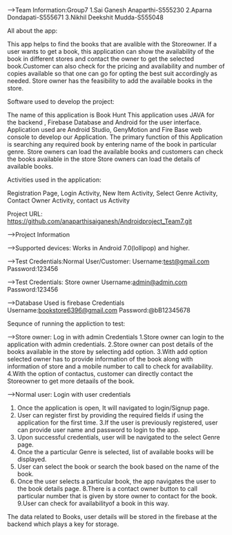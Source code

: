 -->Team Information:Group7
1.Sai Ganesh Anaparthi-S555230
2.Aparna Dondapati-S555671
3.Nikhil Deekshit Mudda-S555048

All about the app:

This app helps to find the books that are avalible with the Storeowner. If a user wants to get a book, this application can show the availability of the book in different stores and contact the owner to get the selected book.Customer can also check for the pricing and availability and number of copies available so that one can go for opting the best suit accordingly as needed. Store owner has the feasibility to add the available books in the store.


Software used to develop the project:


The name of this application is Book Hunt
This application uses JAVA for the backend ,  Firebase Database and Android for the user interface.
Application used are Android Studio, GenyMotion and Fire Base web console to develop our Application.
The primary function of this Application is searching any required book by entering name of the book in particular genre.
Store owners can load the available books and customers can check the books available in the store
Store owners can load the details of available books.

Activities used in the application:

Registration Page,
Login Activity,
New Item Activity,
Select Genre Activity,
Contact Owner Activity,
contact us Activity


Project URL: https://github.com/anaparthisaiganesh/Androidproject_Team7.git

-->Project Information 

-->Supported devices:
Works in Android 7.0(lollipop) and higher.
 


-->Test Credentials:Normal User/Customer:
Username:test@gmail.com
Password:123456

-->Test Credentials: Store owner
Username:admin@admin.com
Password:123456

-->Database Used is firebase
Credentials
Username:bookstore6396@gmail.com
Password:@bB12345678


Sequnce of running the appliction to test:

-->Store owner: Log in with admin Credentials
1.Store owner can login to the application with admin credentials.
2.Store owner can post details of the books available in the store by selecting add option.
3.With add option selected owner has to provide information of the book along with information of store and a mobile number to call to check for availability.
4.With the option of contactus, customer can directly contact the Storeowner to get more detaails of the book.

-->Normal user: Login with user credentials
1. Once the application is open, It will navigated to login/Signup page.
2. User can register first by providing the required fields if using the application for the first time.
3.If the user is previously registered, user can provide user name and password to login to the app.
4. Upon successful credentials, user will be navigated to the select Genre page.
5. Once the a particular Genre is selected, list of available books will be displayed.
6. User can select the book or search the book based on the name of the book.
7. Once the user selects a particular book, the app navigates the user to the book details page.
8.There is a contact owner button to call particular number that is given by store owner to contact for the book.
9.User can check for availabilityof a book in this way.

The data related to Books, user details will be stored in the firebase at the backend which plays a key for storage.




